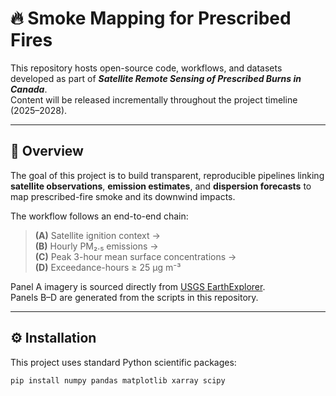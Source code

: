 # 🔥 Smoke Mapping for Prescribed Fires

This repository hosts open-source code, workflows, and datasets developed as part of **_Satellite Remote Sensing of Prescribed Burns in Canada_**.  
Content will be released incrementally throughout the project timeline (2025–2028).

---

## 📖 Overview

The goal of this project is to build transparent, reproducible pipelines linking **satellite observations**, **emission estimates**, and **dispersion forecasts** to map prescribed-fire smoke and its downwind impacts.

The workflow follows an end-to-end chain:

> **(A)** Satellite ignition context →  
> **(B)** Hourly PM₂.₅ emissions →  
> **(C)** Peak 3-hour mean surface concentrations →  
> **(D)** Exceedance-hours ≥ 25 µg m⁻³  

Panel A imagery is sourced directly from [USGS EarthExplorer](https://earthexplorer.usgs.gov/).  
Panels B–D are generated from the scripts in this repository.

---

## ⚙️ Installation

This project uses standard Python scientific packages:

```bash
pip install numpy pandas matplotlib xarray scipy
